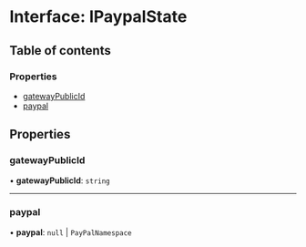 # Interface: IPaypalState

## Table of contents

### Properties

- [gatewayPublicId](IPaypalState.md#gatewaypublicid)
- [paypal](IPaypalState.md#paypal)

## Properties

### gatewayPublicId

• **gatewayPublicId**: `string`

___

### paypal

• **paypal**: ``null`` \| `PayPalNamespace`
